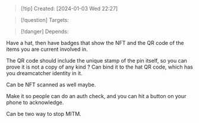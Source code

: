 
>[!tip] Created: [2024-01-03 Wed 22:27]

>[!question] Targets: 

>[!danger] Depends: 

Have a hat, then have badges that show the NFT and the QR code of the items you are current involved in.

The QR code should include the unique stamp of the pin itself, so you can prove it is not a copy of any kind ?
Can bind it to the hat QR code, which has you dreamcatcher identity in it.

Can be NFT scanned as well maybe.

Make it so people can do an auth check, and you can hit a button on your phone to acknowledge.

Can be two way to stop MITM.